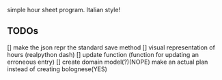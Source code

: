 simple hour sheet program. Italian style!



## TODOs

[] make the json repr the standard save method
[] visual representation of hours (realpython dash)
[] update function (function for updating an erroneous entry)
[] create domain model(?)(NOPE) make an actual plan instead of creating bolognese(YES)
